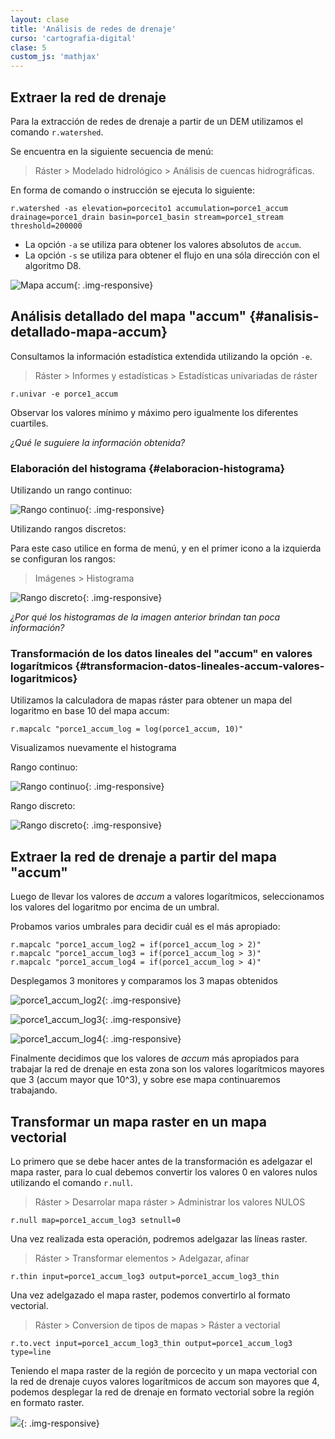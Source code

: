 ```yaml
---
layout: clase
title: 'Análisis de redes de drenaje'
curso: 'cartografia-digital'
clase: 5
custom_js: 'mathjax'
---
```


Extraer la red de drenaje
-------------------------

Para la extracción de redes de drenaje a partir de un DEM utilizamos el comando `r.watershed`.

Se encuentra en la siguiente secuencia de menú:

> Ráster > Modelado hidrológico > Análisis de cuencas hidrográficas.

En forma de comando o instrucción se ejecuta lo siguiente:

~~~
r.watershed -as elevation=porcecito1 accumulation=porce1_accum drainage=porce1_drain basin=porce1_basin stream=porce1_stream threshold=200000
~~~

* La opción `-a` se utiliza para obtener los valores absolutos de `accum`.
* La opción `-s` se utiliza para obtener el flujo en una sóla dirección con el algoritmo D8.

![Mapa accum](/cartografia-digital/images/porce1_accum.png){: .img-responsive}

Análisis detallado del mapa "accum" {#analisis-detallado-mapa-accum}
-----------------------------------

Consultamos la información estadística extendida utilizando la opción `-e`.


> Ráster > Informes y estadísticas > Estadísticas univariadas de ráster

~~~
r.univar -e porce1_accum
~~~

Observar los valores mínimo y máximo pero igualmente los diferentes cuartiles.

*¿Qué le suguiere la información obtenida?*

### Elaboración del histograma {#elaboracion-histograma}

Utilizando un rango continuo:

![Rango continuo](/cartografia-digital/images/porce1_accum_hist1.png){: .img-responsive}


Utilizando rangos discretos:

Para este caso utilice en forma de menú,
y en el primer icono a la izquierda se configuran los rangos:

> Imágenes > Histograma

![Rango discreto](/cartografia-digital/images/porce1_accum_hist2.png){: .img-responsive}

*¿Por qué los histogramas de la imagen anterior brindan tan poca información?*

### Transformación de los datos lineales del "accum" en valores logarítmicos {#transformacion-datos-lineales-accum-valores-logaritmicos}

Utilizamos la calculadora de mapas ráster para obtener un mapa del logaritmo en base 10 del mapa accum:

~~~
r.mapcalc "porce1_accum_log = log(porce1_accum, 10)"
~~~

Visualizamos nuevamente el histograma

Rango continuo:

![Rango continuo](/cartografia-digital/images/porce1_accum_log_hist1.png){: .img-responsive}

Rango discreto:

![Rango discreto](/cartografia-digital/images/porce1_accum_log_hist2.png){: .img-responsive}

Extraer la red de drenaje a partir del mapa "accum"
---------------------------------------------------

Luego de llevar los valores de *accum* a valores logarítmicos, seleccionamos los valores del logaritmo por encima de un umbral.

Probamos varios umbrales para decidir cuál es el más apropiado:

~~~
r.mapcalc "porce1_accum_log2 = if(porce1_accum_log > 2)"
r.mapcalc "porce1_accum_log3 = if(porce1_accum_log > 3)"
r.mapcalc "porce1_accum_log4 = if(porce1_accum_log > 4)"
~~~

Desplegamos 3 monitores y comparamos los 3 mapas obtenidos

![porce1_accum_log2](/cartografia-digital/images/porce1_accum_log2.png){: .img-responsive}

![porce1_accum_log3](/cartografia-digital/images/porce1_accum_log3.png){: .img-responsive}

![porce1_accum_log4](/cartografia-digital/images/porce1_accum_log4.png){: .img-responsive}

Finalmente decidimos que los valores de *accum* más apropiados para trabajar la red de drenaje en esta zona son los valores logarítmicos mayores que 3 (accum mayor que 10^3), y sobre ese mapa continuaremos trabajando.

Transformar un mapa raster en un mapa vectorial
-----------------------------------------------

Lo primero que se debe hacer antes de la transformación es adelgazar el mapa raster, para lo cual debemos convertir los valores 0 en valores nulos utilizando el comando `r.null`.


> Ráster > Desarrolar mapa ráster > Administrar los valores NULOS

~~~
r.null map=porce1_accum_log3 setnull=0
~~~

Una vez realizada esta operación, podremos adelgazar las líneas raster.

> Ráster > Transformar elementos > Adelgazar, afinar

~~~
r.thin input=porce1_accum_log3 output=porce1_accum_log3_thin
~~~

Una vez adelgazado el mapa raster, podemos convertirlo al formato vectorial.

> Ráster > Conversion de tipos de mapas > Ráster a vectorial

~~~
r.to.vect input=porce1_accum_log3_thin output=porce1_accum_log3 type=line
~~~

Teniendo el mapa raster de la región de porcecito y un mapa vectorial con la red de drenaje cuyos valores logarítmicos de accum son mayores que 4, podemos desplegar la red de drenaje en formato vectorial sobre la región en formato raster.

![](/cartografia-digital/images/porce1_accum_vect.png){: .img-responsive}
